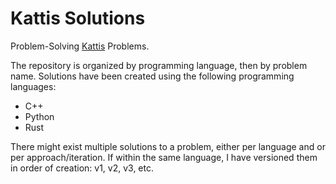 # Kattis Solutions
Problem-Solving [Kattis](https://open.kattis.com) Problems.

The repository is organized by programming language, then by problem name. <!-- Each problem has a README.md file that contains the problem statement, and a solution file. --> Solutions have been created using the following programming languages:
- C++
- Python
- Rust

There might exist multiple solutions to a problem, either per language and or per approach/iteration. If within the same language, I have versioned them in order of creation: v1, v2, v3, etc.

